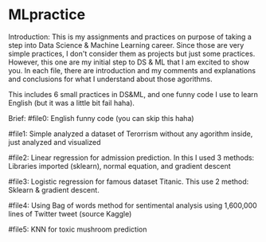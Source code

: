 # MLpractice
Introduction: This is my assignments and practices on purpose of taking a step into Data Science & Machine Learning career. Since those are very simple practices, I don't consider them as projects but just some practices. However, this one are my initial step to DS & ML that I am excited to show you. In each file, there are introduction and my comments and explanations and conclusions for what I understand about those agorithms.

This includes 6 small practices in DS&ML, and one funny code I use to learn English (but it was a little bit fail haha).

Brief:
#file0: English funny code (you can skip this haha)

#file1: Simple analyzed a dataset of Terorrism without any agorithm inside, just analyzed and visualized

#file2: Linear regression for admission prediction. In this I used 3 methods: Libraries imported (sklearn), normal equation, and gradient descent

#file3: Logistic regression for famous dataset Titanic. This use 2 method: Sklearn & gradient descent.

#file4: Using Bag of words method for sentimental analysis using 1,600,000 lines of Twitter tweet (source Kaggle)

#file5: KNN for toxic mushroom prediction



